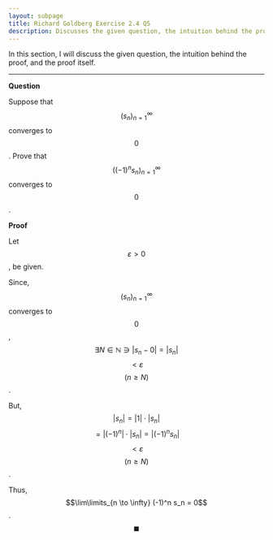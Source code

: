 ```yaml
---
layout: subpage
title: Richard Goldberg Exercise 2.4 Q5
description: Discusses the given question, the intuition behind the proof, and the proof itself
---
```


In this section, I will discuss the given question, the intuition behind the proof, and the
proof itself.

---

**Question**

Suppose that $$(s_n)_{n=1}^\infty$$ converges to $$0$$. Prove that $$((-1)^n s_n)_{n=1}^\infty$$
converges to $$0$$.

**Proof**

Let $$\varepsilon > 0$$, be given.

Since, $$(s_n)_{n=1}^\infty$$ converges to $$0$$,
$$\exists N \in \mathbb{N} \ni \lvert s_n - 0 \rvert = \lvert s_n \rvert$$ $$< \varepsilon$$
$$(n \geqslant N)$$.

But, $$\lvert s_n \rvert = \lvert 1 \rvert \cdot \lvert s_n \rvert$$
$$= \lvert (-1)^n \rvert \cdot \lvert s_n \rvert = \lvert (-1)^n s_n \rvert$$
$$< \varepsilon$$ $$(n \geqslant N)$$.

Thus, $$\lim\limits_{n \to \infty} (-1)^n s_n = 0$$. $$\blacksquare$$
